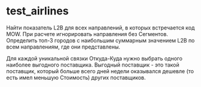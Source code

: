 # test_airlines
Найти показатель L2B для всех направлений, в которых встречается код MOW. При расчете игнорировать направления без Сегментов.
Определить топ-3 городов с наибольшим суммарным значением L2B по всем направлениям, где они представлены.

Для каждой уникальной связки Откуда-Куда нужно выбрать одного наиболее выгодного поставщика.
Выгодный поставщик - это такой поставщик, который больше всего дней недели оказывался дешевле (то есть имел меньшую Стоимость) других поставщиков.
